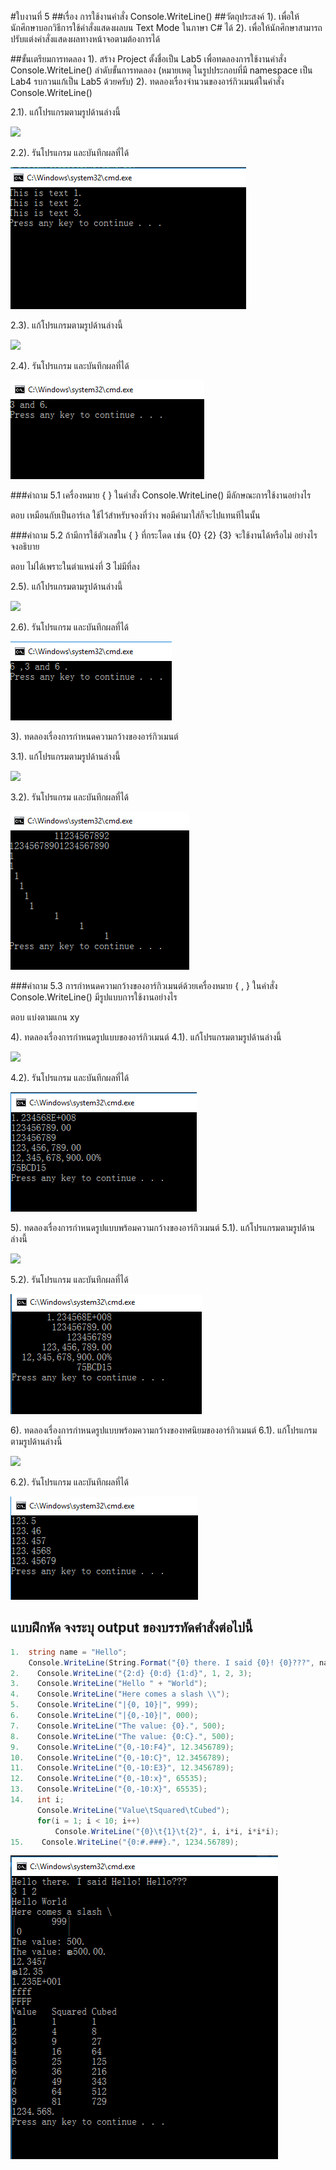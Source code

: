 #ใบงานที่ 5
##เรื่อง การใช้งานคำสั่ง Console.WriteLine()
##วัตถุประสงค์
1). เพื่อให้นักศึกษาบอกวิธีการใช้คำสั่งแสดงผลบน Text Mode ในภาษา C# ได้
2). เพื่อให้นักศึกษาสามารถปรับแต่งคำสั่งแสดงผลทางหน้าจอตามต้องการได้

##ขั้นเตรียมการทดลอง
1). สร้าง Project ตั้งชื่อเป็น Lab5 เพื่อทดลองการใช้งานคำสั่ง Console.WriteLine()
ลำดับขั้นการทดลอง
(หมายเหตุ ในรูปประกอบที่มี namespace เป็น Lab4 รบกวนแก้เป็น Lab5 ด้วยครับ)
2). ทดลองเรื่องจำนวนของอาร์กิวเมนต์ในคำสั่ง Console.WriteLine()

 2.1). แก้โปรแกรมตามรูปด้านล่างนี้

  ![](https://github.com/Desktop-Programming-Lab-2559/LAB-05/blob/master/img/pic1.png)

  2.2). รันโปรแกรม และบันทึกผลที่ได้

<img src = "https://github.com/believemesall/LAB-05/blob/master/LAB5.PNG">

 2.3). แก้โปรแกรมตามรูปด้านล่างนี้
 
  ![](https://github.com/Desktop-Programming-Lab-2559/LAB-05/blob/master/img/pic2.png)

 2.4). รันโปรแกรม และบันทึกผลที่ได้

<img src = "https://github.com/believemesall/LAB-05/blob/master/LAB5.1.PNG">


###คำถาม 5.1 เครื่องหมาย { }  ในคำสั่ง Console.WriteLine() มีลักษณะการใช้งานอย่างไร

ตอบ เหมือนกับเป็นอาร์เล ใช้ไว้สำหรับจองที่ว่าง พอมีค่ามาใส่ก็จะไปแทนทีในนั้น

###คำถาม 5.2  ถ้ามีการใช้ตัวเลขใน { } ที่กระโดด เช่น {0} {2} {3} จะใช้งานได้หรือไม่ อย่างไร จงอธิบาย

ตอบ ไม่ได้เพราะในตำแหน่งที่ 3 ไม่มีที่ลง

 2.5). แก้โปรแกรมตามรูปด้านล่างนี้

  ![](https://github.com/Desktop-Programming-Lab-2559/LAB-05/blob/master/img/pic3.png)

 2.6). รันโปรแกรม และบันทึกผลที่ได้

<img src = "https://github.com/believemesall/LAB-05/blob/master/LAB5.2.PNG">

3). ทดลองเรื่องการกำหนดความกว้างของอาร์กิวเมนต์

  3.1). แก้โปรแกรมตามรูปด้านล่างนี้

  ![](https://github.com/Desktop-Programming-Lab-2559/LAB-05/blob/master/img/pic4.png)

  3.2). รันโปรแกรม และบันทึกผลที่ได้

<img src = "https://github.com/believemesall/LAB-05/blob/master/LAB5.3.PNG">

###คำถาม 5.3 การกำหนดความกว้างของอาร์กิวเมนต์ด้วยเครื่องหมาย { , }  ในคำสั่ง Console.WriteLine() มีรูปแบบการใช้งานอย่างไร

ตอบ แบ่งตามแกน xy 

4). ทดลองเรื่องการกำหนดรูปแบบของอาร์กิวเมนต์
  4.1). แก้โปรแกรมตามรูปด้านล่างนี้

  ![](https://github.com/Desktop-Programming-Lab-2559/LAB-05/blob/master/img/pic5.png)

  4.2). รันโปรแกรม และบันทึกผลที่ได้

<img src = "https://github.com/believemesall/LAB-05/blob/master/LAB5.4.PNG">

5). ทดลองเรื่องการกำหนดรูปแบบพร้อมความกว้างของอาร์กิวเมนต์
  5.1). แก้โปรแกรมตามรูปด้านล่างนี้
 
 ![](https://github.com/Desktop-Programming-Lab-2559/LAB-05/blob/master/img/pic6.png)

  5.2). รันโปรแกรม และบันทึกผลที่ได้
  
  <img src = "https://github.com/believemesall/LAB-05/blob/master/LAB5.5.PNG">

6). ทดลองเรื่องการกำหนดรูปแบบพร้อมความกว้างของทศนิยมของอาร์กิวเมนต์
  6.1). แก้โปรแกรมตามรูปด้านล่างนี้

 ![](https://github.com/Desktop-Programming-Lab-2559/LAB-05/blob/master/img/pic7.png)

  6.2). รันโปรแกรม และบันทึกผลที่ได้
  
  <img src = "https://github.com/believemesall/LAB-05/blob/master/LAB5.6.PNG">

## แบบฝึกหัด จงระบุ output ของบรรทัดคำสั่งต่อไปนี้

```csharp
1.  string name = "Hello";
    Console.WriteLine(String.Format("{0} there. I said {0}! {0}???", name));
2.    Console.WriteLine("{2:d} {0:d} {1:d}", 1, 2, 3);
3.    Console.WriteLine("Hello " + "World");
4.    Console.WriteLine("Here comes a slash \\");
5.    Console.WriteLine("|{0, 10}|", 999);
6.    Console.WriteLine("|{0,-10}|", 000);
7.    Console.WriteLine("The value: {0}.", 500);
8.    Console.WriteLine("The value: {0:C}.", 500);
9.    Console.WriteLine("{0,-10:F4}", 12.3456789);
10.   Console.WriteLine("{0,-10:C}", 12.3456789);
11.   Console.WriteLine("{0,-10:E3}", 12.3456789);
12.   Console.WriteLine("{0,-10:x}", 65535);
13.   Console.WriteLine("{0,-10:X}", 65535);
14.   int i; 
      Console.WriteLine("Value\tSquared\tCubed"); 
      for(i = 1; i < 10; i++) 
          Console.WriteLine("{0}\t{1}\t{2}", i, i*i, i*i*i); 
15.    Console.WriteLine("{0:#.###}.", 1234.56789);
```
 <img src = "https://github.com/believemesall/LAB-05/blob/master/LAB5.7.PNG">
